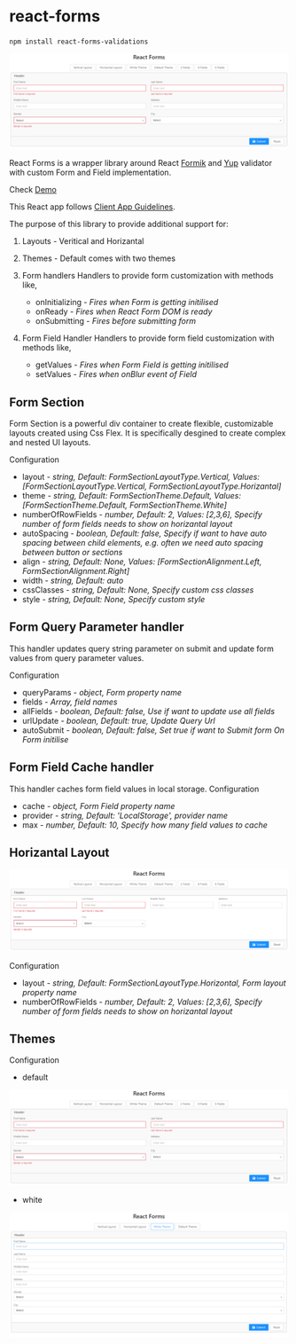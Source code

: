 # react-forms

`
npm install react-forms-validations
`

![Image of Horizantal Layout](./images/default-theme-validation.png)

React Forms is a wrapper library around React [Formik](https://github.com/jaredpalmer/formik) and [Yup](https://github.com/jquense/yup) validator with custom Form and Field implementation.

Check [Demo](https://react-forms.azurewebsites.net/)

This React app follows [Client App Guidelines](https://github.com/nikhilsarvaiye/client-app-coding-guidelines).

The purpose of this library to provide additional support for:

1. Layouts - Veritical and Horizantal
2. Themes - Default comes with two themes
3. Form handlers
   Handlers to provide form customization with methods like,

    - onInitializing - <em>Fires when Form is getting initilised</em>
    - onReady - <em>Fires when React Form DOM is ready</em>
    - onSubmitting - <em>Fires before submitting form</em>

4. Form Field Handler
    Handlers to provide form field customization with methods like,
    - getValues - <em>Fires when Form Field is getting initilised</em>
    - setValues - <em>Fires when onBlur event of Field</em>

## Form Section

Form Section is a powerful div container to create flexible, customizable layouts created using Css Flex. It is specifically desgined to create complex and nested UI layouts.

Configuration

- layout - <em>string, Default: FormSectionLayoutType.Vertical, Values: [FormSectionLayoutType.Vertical, FormSectionLayoutType.Horizantal]</em>
- theme - <em>string, Default: FormSectionTheme.Default, Values: [FormSectionTheme.Default, FormSectionTheme.White]</em>
- numberOfRowFields - <em>number, Default: 2, Values: [2,3,6], Specify number of form fields needs to show on horizantal layout</em>
- autoSpacing - <em>boolean, Default: false, Specify if want to have auto spacing between child elements, e.g. often we need auto spacing between button or sections</em>
- align - <em>string, Default: None, Values: [FormSectionAlignment.Left, FormSectionAlignment.Right]</em>
- width - <em>string, Default: auto</em>
- cssClasses - <em>string, Default: None, Specify custom css classes</em>
- style - <em>string, Default: None, Specify custom style</em>


## Form Query Parameter handler

This handler updates query string parameter on submit and update form values from query parameter values.

Configuration

- queryParams - <em>object, Form property name</em>
- fields - <em>Array, field names</em>
- allFields - <em>boolean, Default: false, Use if want to update use all fields</em>
- urlUpdate - <em>boolean, Default: true, Update Query Url</em>
- autoSubmit - <em>boolean, Default: false, Set true if want to Submit form On Form initilise</em>

## Form Field Cache handler

This handler caches form field values in local storage.
Configuration
    
- cache - <em>object, Form Field property name</em>
- provider - <em>string, Default: 'LocalStorage', provider name</em>
- max - <em>number, Default: 10, Specify how many field values to cache</em>

## Horizantal Layout

![Image of Horizantal Layout](./images/white-theme-4fields.png)

Configuration

- layout - <em>string, Default: FormSectionLayoutType.Horizontal, Form layout property name</em>
- numberOfRowFields - <em>number, Default: 2, Values: [2,3,6], Specify number of form fields needs to show on horizantal layout</em>

## Themes

Configuration

- default

![Image of Horizantal Layout](./images/default-theme-validation.png)

- white

![Image of Horizantal Layout](./images/white-theme.png)

